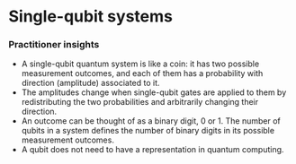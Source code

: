 # Single-qubit systems

### Practitioner insights

* A single-qubit quantum system is like a coin: it has two possible measurement outcomes, and each of them has a probability with direction (amplitude) associated to it.
* The amplitudes change when single-qubit gates are applied to them by redistributing the two probabilities and arbitrarily changing their direction.
* An outcome can be thought of as a binary digit, 0 or 1. The number of qubits in a system defines the number of binary digits in its possible measurement outcomes.
* A qubit does not need to have a representation in quantum computing. 